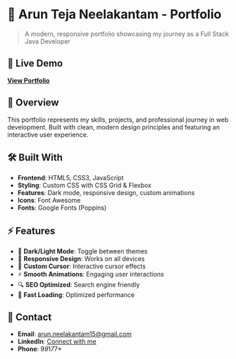 # 🌟 Arun Teja Neelakantam - Portfolio

> A modern, responsive portfolio showcasing my journey as a Full Stack Java Developer

## 🔗 Live Demo
**[View Portfolio](https://arunneelakantam.github.io)**

## 🎯 Overview
This portfolio represents my skills, projects, and professional journey in web development. Built with clean, modern design principles and featuring an interactive user experience.

## 🛠️ Built With
- **Frontend**: HTML5, CSS3, JavaScript
- **Styling**: Custom CSS with CSS Grid & Flexbox
- **Features**: Dark mode, responsive design, custom animations
- **Icons**: Font Awesome
- **Fonts**: Google Fonts (Poppins)

## ⚡ Features
- 🌙 **Dark/Light Mode**: Toggle between themes
- 📱 **Responsive Design**: Works on all devices
- 🎨 **Custom Cursor**: Interactive cursor effects
- ⚡ **Smooth Animations**: Engaging user interactions
- 🔍 **SEO Optimized**: Search engine friendly
- 🚀 **Fast Loading**: Optimized performance

## 📧 Contact
- **Email**: arun.neelakantam15@gmail.com
- **LinkedIn**: [Connect with me](https://linkedin.com/in/arunneelakantam)
- **Phone**: 9*9*1*7*7*

